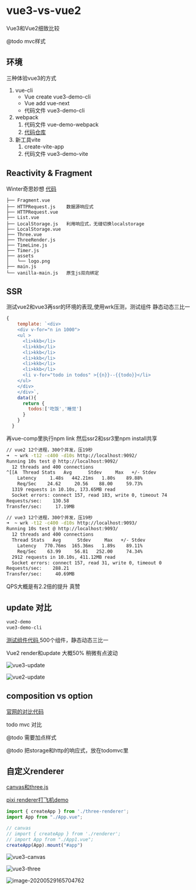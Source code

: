 # vue3-vs-vue2
Vue3和Vue2细致比较

@todo  mvc样式   



## 环境

三种体验vue3的方式

1. vue-cli
   * Vue create vue3-demo-cli
   * Vue add vue-next
   * 代码文件 vue3-demo-cli
2. webpack
   1. 代码文件 vue-demo-webpack
   2. [代码仓库](https://github.com/vuejs/vue-next-webpack-preview)
3. 新工具vite
   1. create-vite-app 
   2. 代码文件 vue3-demo-vite



## Reactivity  & Fragment

 Winter奇思妙想   [代码](reactivity)

```
├── Fragment.vue
├── HTTPRequest.js    数据源响应式
├── HTTPRequest.vue 
├── List.vue
├── LocalStorage.js   利用响应式，无缝切换localstorage
├── LocalStorage.vue
├── Three.vue
├── ThreeRender.js
├── TimeLine.js
├── Timer.js          
├── assets
│   └── logo.png
├── main.js
└── vanilla-main.js   原生js双向绑定
```



## SSR

测试vue2和vue3再ssr的环境的表现,使用wrk压测，测试组件 静态动态三比一

```javascript
{
    template: `<div>
    <div v-for="n in 1000">
    <ul >
      <li>kkb</li>
      <li>kkb</li>
      <li>kkb</li>
      <li>kkb</li>
      <li>kkb</li>
      <li>kkb</li>
      <li v-for="todo in todos" >{{n}}--{{todo}}</li>
    </ul>
    </div>
    </div>`,
    data(){
      return {
        todos:['吃饭','睡觉']
      }
    }
  }

```
再vue-comp里执行npm link 然后ssr2和ssr3里npm install共享 

```bash
// vue2 12个进程，300个并发，压19秒
➜  ~ wrk -t12 -c400 -d10s http://localhost:9092/
Running 10s test @ http://localhost:9092/
  12 threads and 400 connections
^[[A  Thread Stats   Avg      Stdev     Max   +/- Stdev
    Latency     1.48s   442.21ms   1.80s    89.88%
    Req/Sec    24.62     20.56    88.00     59.73%
  1319 requests in 10.10s, 173.65MB read
  Socket errors: connect 157, read 183, write 0, timeout 74
Requests/sec:    130.58
Transfer/sec:     17.19MB
```
```bash
// vue3 12个进程，300个并发，压19秒
➜  ~ wrk -t12 -c400 -d10s http://localhost:9093/
Running 10s test @ http://localhost:9093/
  12 threads and 400 connections
  Thread Stats   Avg      Stdev     Max   +/- Stdev
    Latency   770.76ms  165.36ms   1.89s    89.11%
    Req/Sec    63.99     56.81   252.00     74.34%
  2912 requests in 10.10s, 411.12MB read
  Socket errors: connect 157, read 31, write 0, timeout 0
Requests/sec:    288.21
Transfer/sec:     40.69MB
```
QPS大概是有2.2倍的提升 真赞


## update 对比

```bash
vue2-demo
vue3-demo-cli
```
[测试组件代码 ](vue-demo/src/App.vue)      500个组件，静态动态三比一

Vue2 render和update   大概50%  稍微有点波动

![vue3-update](assets/vue3-update-0741325.gif)

![vue2-update](assets/vue2-update.gif)

## composition vs option 

[官网的对比代码](com)

todo mvc 对比  

@todo 需要加点样式 

@todo 把storage和http的响应式，放在todomvc里



## 自定义renderer

[canvas和three.js](custom-renderer)

[pixi renderer打飞机demo](vue3-runtime-canvas)

```javascript
import { createApp } from './three-renderer';
import App from "./App.vue";

// canvas
// import { createApp } from './renderer';
// import App from "./App1.vue";
createApp(App).mount("#app")
```

![vue3-canvas](assets/vue3-canvas.gif)

![vue3-three](assets/vue3-three.gif)

![image-20200529165704762](assets/image-20200529165704762.png)